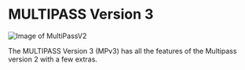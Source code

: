 # MULTIPASS Version 3

![Image of MultiPassV2](https://github.com/nmsr1196/Multi_Pass_3/blob/main/MulitpassInteractive.png)


The MULTIPASS Version 3 (MPv3) has all the features of the Multipass version 2 with a few extras. 
